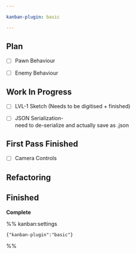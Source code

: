 ```yaml
---

kanban-plugin: basic

---
```


## Plan

- [ ] Pawn Behaviour
- [ ] Enemy Behaviour


## Work In Progress

- [ ] LVL-1 Sketch (Needs to be digitised + finished)
- [ ] JSON Serialization-<br>need to de-serialize and actually save as .json


## First Pass Finished

- [ ] Camera Controls


## Refactoring



## Finished

**Complete**




%% kanban:settings
```
{"kanban-plugin":"basic"}
```
%%